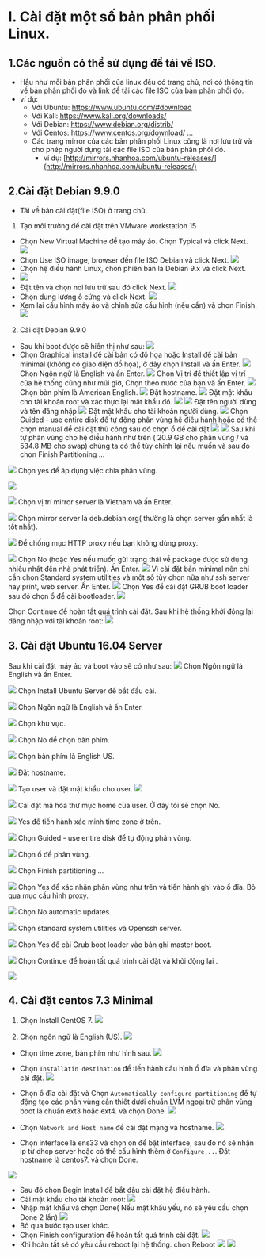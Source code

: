 # I. Cài đặt một số bản phân phối Linux.
## 1.Các nguồn có thể sử dụng để tải về ISO.
- Hầu như mỗi bản phân phối của linux đều có trang chủ, nơi có thông tin về bản phân phối đó và link để tải các file ISO của bản phân phối đó.
- ví dụ:
  - Với Ubuntu: https://www.ubuntu.com/#download
  - Với Kali:   https://www.kali.org/downloads/
  - Với Debian: https://www.debian.org/distrib/
  - Với Centos: https://www.centos.org/download/
  ...
  - Các trang mirror của các bản phân phối Linux cũng là nơi lưu trữ và cho phép người dụng tải các file ISO của bản phân phối đó.
	  - ví dụ: [http://mirrors.nhanhoa.com/ubuntu-releases/](http://mirrors.nhanhoa.com/ubuntu-releases/)
## 2.Cài đặt Debian 9.9.0
- Tải về bản cài đặt(file ISO) ở trang chủ.
1. Tạo môi trường để cài đặt trên VMware workstation 15
- Chọn New Virtual Machine để tạo máy ảo. Chọn Typical và click Next.
![](http://i.imgur.com/QEgedZ7.png)
-  Chọn Use ISO image, browser đến file ISO Debian và click Next.
![](http://i.imgur.com/dbpBoZW.png)
- Chọn hệ điều hành Linux, chon phiên bản là Debian 9.x và click Next.
- ![](http://i.imgur.com/9nKZpGc.png)
- Đặt tên và chọn nơi lưu trữ sau đó click Next.
![](http://i.imgur.com/iOHvtiD.png)
- Chọn dung lượng ổ cứng và click Next.
![](http://i.imgur.com/r9lnmKy.png)
- Xem lại cấu hình máy ảo và chỉnh sửa cấu hình (nếu cần) và chon Finish.
![](http://i.imgur.com/LsgMcfY.png)

2. Cài đặt Debian 9.9.0
- Sau khi boot được sẽ hiển thị như sau:
![](http://i.imgur.com/sxU8XrP.png)
- Chọn Graphical install để cài bản có đồ họa hoặc Install để cài bản minimal (không có giao diện đồ họa), ở đây chọn Install và ấn Enter.
![](http://i.imgur.com/fhKzHPV.png)
Chọn Ngôn ngữ là English và ấn Enter.
![](http://i.imgur.com/RAgwf5c.png)
Chọn Vị trí để thiết lập vị trí của hệ thống cũng như múi giờ, Chọn theo nước của bạn và ấn Enter.
![](http://i.imgur.com/DSFa6qm.png)
Chọn bàn phím là American English.
![](http://i.imgur.com/SakdRw7.png)
Đặt hostname.
![](http://i.imgur.com/0GN6N5y.png)
Đặt mật khẩu cho tài khoản root và xác thực lại mật khẩu đó.
![](http://i.imgur.com/iOS7hiy.png)
![](http://i.imgur.com/SNhyPCl.png)
Đặt tên người dùng và tên đăng nhập
![](http://i.imgur.com/GH6Walj.png)
Đặt mật khẩu cho tài khoản người dùng.
![](http://i.imgur.com/0cs8i2I.png)
Chọn Guided - use entire disk để tự động phân vùng hệ điều hành hoặc có thể chọn manual để cài đặt thủ công sau đó chọn ổ để cài đặt
![](http://i.imgur.com/uy5rvCq.png)
![](http://i.imgur.com/fu8g7Fe.png)
Sau khi tự phân vùng cho hệ điều hành như trên ( 20.9 GB cho phân vùng / và 534.8 MB cho swap) chúng ta có thể tùy chỉnh lại nếu muốn và sau đó chọn Finish Partitioning ...

![](http://i.imgur.com/uNQnYQy.png)
Chọn yes để áp dụng việc chia phân vùng.

![](http://i.imgur.com/Z1mYm9q.png)

![](http://i.imgur.com/VkARDXH.png)
Chọn vị trí mirror server là Vietnam và ấn Enter.

![](http://i.imgur.com/lMd1C7s.png)
Chọn mirror server là deb.debian.org( thường là chọn server gần nhất là tốt nhất).

![](http://i.imgur.com/IukK41D.png)
Để chống mục HTTP proxy nếu bạn không dùng proxy.

![](http://i.imgur.com/nmh2PJI.png)
Chọn No (hoặc Yes nếu muốn gửi trạng thái về package được sử dụng nhiều nhất đến nhà phát triển). Ấn Enter.
![](http://i.imgur.com/cyiSW7P.png)
Vì cài đặt bản minimal nên chỉ cần chọn Standard system utilities và một số tùy chọn nữa như ssh server hay print, web server. Ấn Enter.
![](http://i.imgur.com/pYRoqyt.png)
Chọn Yes để cài đặt GRUB boot loader sau đó chọn ổ để cài bootloader.
![](http://i.imgur.com/uYYKjXC.png)

Chọn Continue để hoàn tất quá trình cài đặt.
Sau khi hệ thống khởi động lại đăng nhập với tài khoản root:
![](http://i.imgur.com/pkijxmM.png)


## 3. Cài đặt Ubuntu 16.04 Server
Sau khi cài đặt máy ảo và boot vào sẽ có như sau:
![](http://i.imgur.com/vftGLK5.png)
Chọn Ngôn ngữ là English và ấn Enter.

![](http://i.imgur.com/X8mLskE.png)
Chọn Install Ubuntu Server để bắt đầu cài.

![](http://i.imgur.com/qWBjAxl.png)
Chọn Ngôn ngữ là English và ấn Enter.

![](http://i.imgur.com/jLkES0p.png)
Chọn khu vực.

![](http://i.imgur.com/3J4C8uf.png)
Chọn No để chọn bàn phím.

![](http://i.imgur.com/3pOPJzL.png)
Chọn bàn phím là English US.

![](http://i.imgur.com/llGsNMj.png)
Đặt hostname.

![](http://i.imgur.com/da2rJSZ.png)
Tạo user và đặt mật khẩu cho user.
![](http://i.imgur.com/Bj43EZH.png)


![](http://i.imgur.com/GmvxB4N.png)
Cài đặt mã hóa thư mục home của user. Ở đây tôi sẽ chọn No.

![](http://i.imgur.com/ZWs1dMy.png)
Yes để tiến hành xác minh time zone ở trên.

![](http://i.imgur.com/83bx9rr.png)
Chọn Guided - use entire disk để tự động phân vùng.

![](http://i.imgur.com/2ilJm3S.png)
Chọn ổ để phân vùng.

![](http://i.imgur.com/v3beT3w.png)
Chọn Finish partitioning ...

![](http://i.imgur.com/C0UvQas.png)
Chọn Yes để xác nhận phân vùng như trên và tiến hành ghi vào ổ đĩa.
Bỏ qua mục cấu hình proxy.

![](http://i.imgur.com/TRUitpc.png)
Chọn No automatic updates.

![](http://i.imgur.com/iEbLvYi.png)
Chọn standard system utilities và Openssh server.

![](http://i.imgur.com/xikatGS.png)
Chọn Yes để cài Grub boot loader vào bản ghi master boot.

![](http://i.imgur.com/VASQmMb.png)
Chọn Continue để hoàn tất quá trình cài đặt và khởi động lại .

![](http://i.imgur.com/9a4W86r.png)



## 4. Cài đặt centos 7.3 Minimal
 1. Chọn Install CentOS 7.
![](http://i.imgur.com/2bAS4iO.png)

 2. Chọn ngôn ngữ là English (US).
![](http://i.imgur.com/fSlH3X7.png)

- Chọn time zone, bàn phím như hình sau.
![](http://i.imgur.com/kA55j2K.png)

- Chọn `Installatin destination` để tiến hành cấu hình ổ đĩa và phân vùng cài đặt.
![](http://i.imgur.com/bOWnvmU.png)
- Chọn ổ đĩa cài đặt và Chọn `Automatically configure partitioning` để tự động tạo các phân vùng cần thiết dưới chuẩn LVM ngoại trừ phân vùng boot là chuẩn ext3 hoặc ext4. và chọn Done.
![](http://i.imgur.com/0qq7XD1.png)

- Chọn `Network and Host name` để cài đặt mạng và hostname.
![](http://i.imgur.com/ekTqcNa.png)

- Chọn interface là ens33 và chọn on để bật interface, sau đó nó sẽ nhận ip từ dhcp server hoặc có thể cấu hình thêm ở `Configure...`. Đặt hostname là centos7. và chọn Done.



![](http://i.imgur.com/BOvrkRj.png)

- Sau đó chọn Begin Install để bắt đầu cài đặt hệ điều hành.
- Cài mật khẩu cho tài khoản root:
![](http://i.imgur.com/RrbrLuF.png)
 - Nhập mật khẩu và chọn Done( Nếu mật khẩu yếu, nó sẽ yêu cầu chọn Done 2 lần)
![](http://i.imgur.com/jVA0n1T.png)
- Bỏ qua bước tạo user khác.
- Chọn Finish configuration để hoàn tất quá trinh cài đặt.
![](http://i.imgur.com/Ak6hFLV.png)
- Khi hoàn tất sẽ có yêu cầu reboot lại hệ thống. chọn Reboot
![](http://i.imgur.com/J2bKTSe.png)
![](http://i.imgur.com/Uq75bjn.png)
